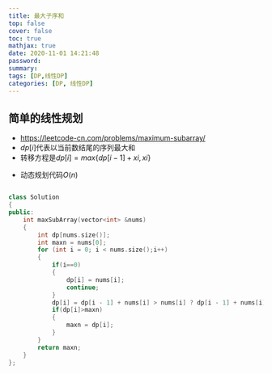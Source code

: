 ```yaml
---
title: 最大子序和
top: false
cover: false
toc: true
mathjax: true
date: 2020-11-01 14:21:48
password:
summary:
tags: [DP,线性DP]
categories: [DP, 线性DP]
---
```

## 简单的线性规划 
* https://leetcode-cn.com/problems/maximum-subarray/
* $dp[i]$代表以当前数结尾的序列最大和
* 转移方程是$dp[i]=max\{dp[i-1]+xi , xi\}$
<!--more-->
* 动态规划代码$O(n)$
~~~cpp

class Solution
{
public:
    int maxSubArray(vector<int> &nums)
    {
        int dp[nums.size()];
        int maxn = nums[0];
        for (int i = 0; i < nums.size();i++)
        {
            if(i==0)
            {
                dp[i] = nums[i];
                continue;
            }
            dp[i] = dp[i - 1] + nums[i] > nums[i] ? dp[i - 1] + nums[i] : nums[i];
            if(dp[i]>maxn)
            {
                maxn = dp[i];
            }
        }
        return maxn;
    }
};

~~~